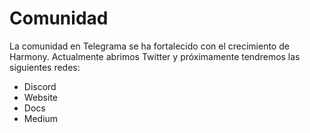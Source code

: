 # Comunidad

La comunidad en Telegrama se ha fortalecido con el crecimiento de Harmony. Actualmente abrimos Twitter y próximamente tendremos las siguientes redes:

* Discord
* Website
* Docs
* Medium
